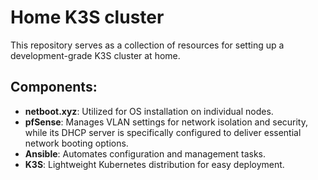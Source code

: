 # Home K3S cluster 

This repository serves as a collection of resources for setting up a development-grade K3S cluster at home. 

## Components:
- **netboot.xyz**: Utilized for OS installation on individual nodes.
- **pfSense**: Manages VLAN settings for network isolation and security, while its DHCP server is specifically configured to deliver essential network booting options.
- **Ansible**: Automates configuration and management tasks.
- **K3S**: Lightweight Kubernetes distribution for easy deployment.

